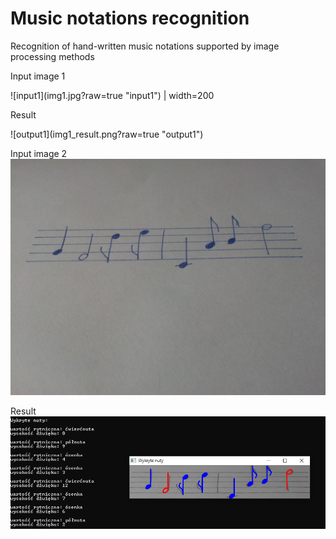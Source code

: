 # Music notations recognition
Recognition of hand-written music notations supported by image processing methods

<p>Input image 1</p>
![input1](img1.jpg?raw=true "input1") | width=200

<p>Result</p>
![output1](img1_result.png?raw=true "output1")

Input image 2
![input2](img2.jpg?raw=true "input2")

Result
![output2](img2_result.png?raw=true "output2")
